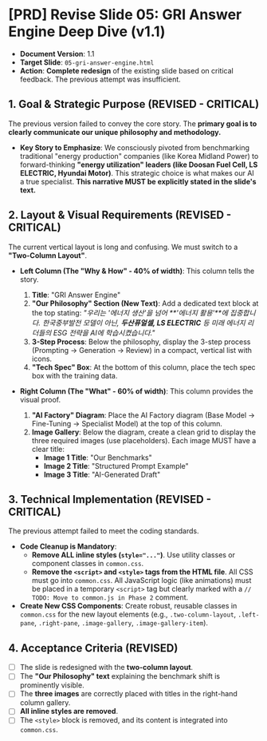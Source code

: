 # [PRD] Revise Slide 05: GRI Answer Engine Deep Dive (v1.1)

- **Document Version**: 1.1
- **Target Slide**: `05-gri-answer-engine.html`
- **Action**: **Complete redesign** of the existing slide based on critical feedback. The previous attempt was insufficient.

## 1. Goal & Strategic Purpose (REVISED - CRITICAL)

The previous version failed to convey the core story. The **primary goal is to clearly communicate our unique philosophy and methodology.**

- **Key Story to Emphasize**: We consciously pivoted from benchmarking traditional "energy production" companies (like Korea Midland Power) to forward-thinking **"energy utilization" leaders (like Doosan Fuel Cell, LS ELECTRIC, Hyundai Motor)**. This strategic choice is what makes our AI a true specialist. **This narrative MUST be explicitly stated in the slide's text.**

## 2. Layout & Visual Requirements (REVISED - CRITICAL)

The current vertical layout is long and confusing. We must switch to a **"Two-Column Layout"**.

- **Left Column (The "Why & How" - 40% of width)**: This column tells the story.
  1.  **Title**: "GRI Answer Engine"
  2.  **"Our Philosophy" Section (New Text)**: Add a dedicated text block at the top stating: _"우리는 '에너지 생산'을 넘어 **'에너지 활용'**에 집중합니다. 한국중부발전 모델이 아닌, **두산퓨얼셀, LS ELECTRIC** 등 미래 에너지 리더들의 ESG 전략을 AI에 학습시켰습니다."_
  3.  **3-Step Process**: Below the philosophy, display the 3-step process (Prompting → Generation → Review) in a compact, vertical list with icons.
  4.  **"Tech Spec" Box**: At the bottom of this column, place the tech spec box with the training data.

- **Right Column (The "What" - 60% of width)**: This column provides the visual proof.
  1.  **"AI Factory" Diagram**: Place the AI Factory diagram (Base Model → Fine-Tuning → Specialist Model) at the top of this column.
  2.  **Image Gallery**: Below the diagram, create a clean grid to display the three required images (use placeholders). Each image MUST have a clear title:
      - **Image 1 Title**: "Our Benchmarks"
      - **Image 2 Title**: "Structured Prompt Example"
      - **Image 3 Title**: "AI-Generated Draft"

## 3. Technical Implementation (REVISED - CRITICAL)

The previous attempt failed to meet the coding standards.
- **Code Cleanup is Mandatory**:
  - **Remove ALL inline styles (`style="..."`)**. Use utility classes or component classes in `common.css`.
  - **Remove the `<script>` and `<style>` tags from the HTML file**. All CSS must go into `common.css`. All JavaScript logic (like animations) must be placed in a temporary `<script>` tag but clearly marked with a `// TODO: Move to common.js in Phase 2` comment.
- **Create New CSS Components**: Create robust, reusable classes in `common.css` for the new layout elements (e.g., `.two-column-layout`, `.left-pane`, `.right-pane`, `.image-gallery`, `.image-gallery-item`).

## 4. Acceptance Criteria (REVISED)

- [ ] The slide is redesigned with the **two-column layout**.
- [ ] The **"Our Philosophy" text** explaining the benchmark shift is prominently visible.
- [ ] The **three images** are correctly placed with titles in the right-hand column gallery.
- [ ] **All inline styles are removed**.
- [ ] The `<style>` block is removed, and its content is integrated into `common.css`.